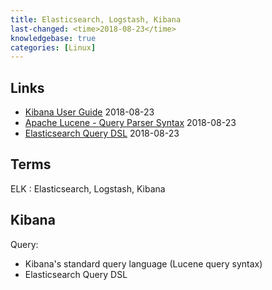 ```yaml
---
title: Elasticsearch, Logstash, Kibana
last-changed: <time>2018-08-23</time>
knowledgebase: true
categories: [Linux]
---
```

## Links

* [Kibana User Guide](https://www.elastic.co/guide/en/kibana/current/index.html) <time>2018-08-23</time>
* [Apache Lucene - Query Parser Syntax](https://lucene.apache.org/core/2_9_4/queryparsersyntax.html) <time>2018-08-23</time>
* [Elasticsearch Query DSL](https://www.elastic.co/guide/en/elasticsearch/reference/current/query-dsl.html) <time>2018-08-23</time>

## Terms

ELK
: Elasticsearch, Logstash, Kibana

## Kibana

Query:

* Kibana's standard query language (Lucene query syntax)
* Elasticsearch Query DSL

